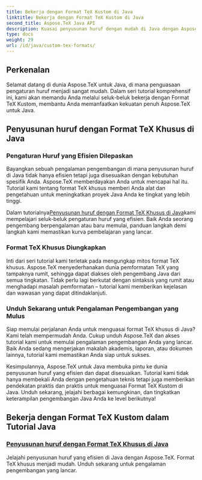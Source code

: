 ```yaml
---
title: Bekerja dengan Format TeX Kustom di Java
linktitle: Bekerja dengan Format TeX Kustom di Java
second_title: Aspose.TeX Java API
description: Kuasai penyusunan huruf dengan mudah di Java dengan Aspose.TeX. Selami tutorial Format TeX Kustom kami untuk perjalanan pengembangan yang lancar. Unduh sekarang dan tingkatkan keterampilan Java Anda!
type: docs
weight: 29
url: /id/java/custom-tex-formats/
---
```

## Perkenalan

Selamat datang di dunia Aspose.TeX untuk Java, di mana penguasaan pengaturan huruf menjadi sangat mudah. Dalam seri tutorial komprehensif ini, kami akan memandu Anda melalui seluk-beluk bekerja dengan Format TeX Kustom, membantu Anda memanfaatkan kekuatan penuh Aspose.TeX untuk Java.

## Penyusunan huruf dengan Format TeX Khusus di Java

### Pengaturan Huruf yang Efisien Dilepaskan

Bayangkan sebuah pengalaman pengembangan di mana penyusunan huruf di Java tidak hanya efisien tetapi juga disesuaikan dengan kebutuhan spesifik Anda. Aspose.TeX memberdayakan Anda untuk mencapai hal itu. Tutorial kami tentang format TeX khusus memberi Anda alat dan pengetahuan untuk meningkatkan proyek Java Anda ke tingkat yang lebih tinggi.

 Dalam tutorialnya[Penyusunan huruf dengan Format TeX Khusus di Java](./typesetting-custom-tex-formats/)kami mempelajari seluk-beluk pengaturan huruf yang efisien. Baik Anda seorang pengembang berpengalaman atau baru memulai, panduan langkah demi langkah kami memastikan kurva pembelajaran yang lancar.

### Format TeX Khusus Diungkapkan

Inti dari seri tutorial kami terletak pada mengungkap mitos format TeX khusus. Aspose.TeX menyederhanakan dunia pemformatan TeX yang tampaknya rumit, sehingga dapat diakses oleh pengembang Java dari semua tingkatan. Tidak perlu lagi berkutat dengan sintaksis yang rumit atau menghadapi masalah pemformatan – tutorial kami memberikan kejelasan dan wawasan yang dapat ditindaklanjuti.

### Unduh Sekarang untuk Pengalaman Pengembangan yang Mulus

Siap memulai perjalanan Anda untuk menguasai format TeX khusus di Java? Kami telah mempermudah Anda. Cukup unduh Aspose.TeX dan akses tutorial kami untuk memulai pengalaman pengembangan Anda yang lancar. Baik Anda sedang mengerjakan makalah akademis, laporan, atau dokumen lainnya, tutorial kami memastikan Anda siap untuk sukses.

Kesimpulannya, Aspose.TeX untuk Java membuka pintu ke dunia penyusunan huruf yang efisien dan dapat disesuaikan. Tutorial kami tidak hanya membekali Anda dengan pengetahuan teknis tetapi juga memberikan pendekatan praktis dan praktis untuk menguasai Format TeX Kustom di Java. Unduh sekarang, jelajahi berbagai kemungkinan, dan tingkatkan keterampilan pengembangan Java Anda ke level berikutnya!
## Bekerja dengan Format TeX Kustom dalam Tutorial Java
### [Penyusunan huruf dengan Format TeX Khusus di Java](./typesetting-custom-tex-formats/)
Jelajahi penyusunan huruf yang efisien di Java dengan Aspose.TeX. Format TeX khusus menjadi mudah. Unduh sekarang untuk pengalaman pengembangan yang lancar.